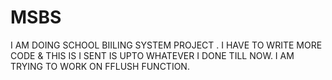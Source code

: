 # MSBS
I AM DOING SCHOOL BIILING SYSTEM PROJECT .
I HAVE TO WRITE MORE CODE & THIS IS I SENT IS UPTO WHATEVER I DONE TILL NOW.
I AM TRYING TO WORK ON FFLUSH FUNCTION.
